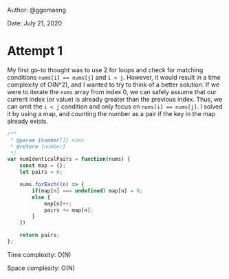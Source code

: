 Author: @ggomaeng

Date: July 21, 2020

# Attempt 1

My first go-to thought was to use 2 for loops and check for matching conditions `nums[i] == nums[j]` and `i < j`. However, it would result in a time complexity of O(N^2), and I wanted to try to think of a better solution. If we were to iterate the `nums` array from index 0, we can safely assume that our current index (or value) is already greater than the previous index. Thus, we can omit the `i < j` condition and only focus on `nums[i] == nums[j]`. I solved it by using a map, and counting the number as a pair if the key in the map already exists.

```js
/**
 * @param {number[]} nums
 * @return {number}
 */
var numIdenticalPairs = function(nums) {
    const map = {};
    let pairs = 0;

    nums.forEach((n) => {
        if(map[n] === undefined) map[n] = 0;
        else {
            map[n]++;
            pairs += map[n];
        }
    })

    return pairs;
};
```


Time complexity: O(N)

Space complexity: O(N)
